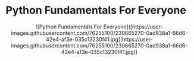 # Python Fundamentals For Everyone

<p align="center">
![Python Fundamentals For Everyone]([https://user-images.githubusercontent.com/76255100/230665270-0ad938a1-66d6-42e4-af3e-035c13230f41.jpg](https://user-images.githubusercontent.com/76255100/230665270-0ad938a1-66d6-42e4-af3e-035c13230f41.jpg))
